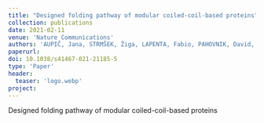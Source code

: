 ```yaml
---
title: "Designed folding pathway of modular coiled-coil-based proteins"
collection: publications
date: 2021-02-11
venue: 'Nature Communications'
authors: 'AUPIČ, Jana, STRMŠEK, Žiga, LAPENTA, Fabio, PAHOVNIK, David, PISANSKI, Tomaž, DROBNAK, Igor, LJUBETIČ, Ajasja, JERALA, Roman'
paperurl: 
doi: 10.1038/s41467-021-21185-5
type: 'Paper'
header:
  teaser: 'logo.webp'
project: 
---
```


Designed folding pathway of modular coiled-coil-based proteins 